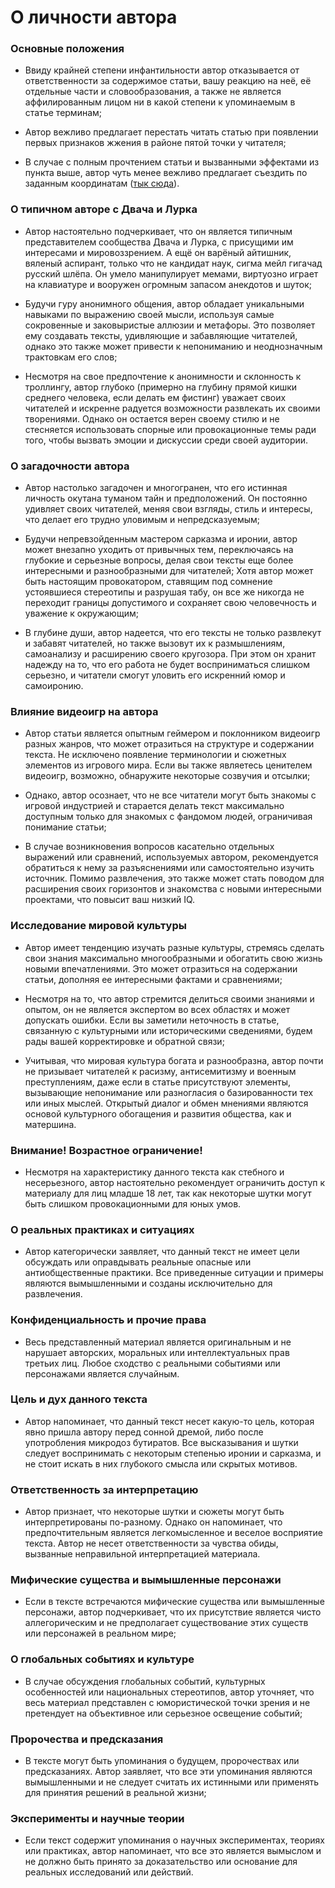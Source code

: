 # О личности автора

### Основные положения

- Ввиду крайней степени инфантильности автор отказывается от ответственности за содержимое статьи, вашу реакцию на неё, её отдельные части и словообразования, а также не является аффилированным лицом ни в какой степени к упоминаемым в статье терминам;

- Автор вежливо предлагает перестать читать статью при появлении первых признаков жжения в районе пятой точки у читателя;

- В случае с полным прочтением статьи и вызванными эффектами из пункта выше, автор чуть менее вежливо предлагает съездить по заданным координатам ([тык сюда](https://goo.gl/maps/Q6PudQ3aBTfV9PuL7)).

### О типичном авторе с Двача и Лурка

- Автор настоятельно подчеркивает, что он является типичным представителем сообщества Двача и Лурка, с присущими им интересами и мировоззрением. А ещё он варёный айтишник, вяленый аспирант, только что не кандидат наук, сигма мейл гигачад русский шлёпа. Он умело манипулирует мемами, виртуозно играет на клавиатуре и вооружен огромным запасом анекдотов и шуток;

- Будучи гуру анонимного общения, автор обладает уникальными навыками по выражению своей мысли, используя самые сокровенные и заковыристые аллюзии и метафоры. Это позволяет ему создавать тексты, удивляющие и забавляющие читателей, однако это также может привести к непониманию и неоднозначным трактовкам его слов;

- Несмотря на свое предпочтение к анонимности и склонность к троллингу, автор глубоко (примерно на глубину прямой кишки среднего человека, если делать ем фистинг) уважает своих читателей и искренне радуется возможности развлекать их своими творениями. Однако он остается верен своему стилю и не стесняется использовать спорные или провокационные темы ради того, чтобы вызвать эмоции и дискуссии среди своей аудитории.

### О загадочности автора

- Автор настолько загадочен и многогранен, что его истинная личность окутана туманом тайн и предположений. Он постоянно удивляет своих читателей, меняя свои взгляды, стиль и интересы, что делает его трудно уловимым и непредсказуемым;

- Будучи непревзойденным мастером сарказма и иронии, автор может внезапно уходить от привычных тем, переключаясь на глубокие и серьезные вопросы, делая свои тексты еще более интересными и разнообразными для читателей;
Хотя автор может быть настоящим провокатором, ставящим под сомнение устоявшиеся стереотипы и разрушая табу, он все же никогда не переходит границы допустимого и сохраняет свою человечность и уважение к окружающим;

- В глубине души, автор надеется, что его тексты не только развлекут и забавят читателей, но также вызовут их к размышлениям, самоанализу и расширению своего кругозора. При этом он хранит надежду на то, что его работа не будет восприниматься слишком серьезно, и читатели смогут уловить его искренний юмор и самоиронию.

### Влияние видеоигр на автора

- Автор статьи является опытным геймером и поклонником видеоигр разных жанров, что может отразиться на структуре и содержании текста. Не исключено появление терминологии и сюжетных элементов из игрового мира. Если вы также являетесь ценителем видеоигр, возможно, обнаружите некоторые созвучия и отсылки;

- Однако, автор осознает, что не все читатели могут быть знакомы с игровой индустрией и старается делать текст максимально доступным только для знакомых с фандомом людей, ограничивая понимание статьи;

- В случае возникновения вопросов касательно отдельных выражений или сравнений, используемых автором, рекомендуется обратиться к нему за разъяснениями или самостоятельно изучить источник. Помимо развлечения, это также может стать поводом для расширения своих горизонтов и знакомства с новыми интересными проектами, что повысит ваш низкий IQ.

### Исследование мировой культуры

- Автор имеет тенденцию изучать разные культуры, стремясь сделать свои знания максимально многообразными и обогатить свою жизнь новыми впечатлениями. Это может отразиться на содержании статьи, дополняя ее интересными фактами и сравнениями;

- Несмотря на то, что автор стремится делиться своими знаниями и опытом, он не является экспертом во всех областях и может допускать ошибки. Если вы заметили неточность в статье, связанную с культурными или историческими сведениями, будем рады вашей корректировке и обратной связи;

- Учитывая, что мировая культура богата и разнообразна, автор почти не призывает читателей к расизму, антисемитизму и военным преступлениям, даже если в статье присутствуют элементы, вызывающие непонимание или разногласия о базированности тех или иных мыслей. Открытый диалог и обмен мнениями являются основой культурного обогащения и развития общества, как и матершина.

### Внимание! Возрастное ограничение!

- Несмотря на характеристику данного текста как стебного и несерьезного, автор настоятельно рекомендует ограничить доступ к материалу для лиц младше 18 лет, так как некоторые шутки могут быть слишком провокационными для юных умов.

### О реальных практиках и ситуациях

- Автор категорически заявляет, что данный текст не имеет цели обсуждать или оправдывать реальные опасные или антиобщественные практики. Все приведенные ситуации и примеры являются вымышленными и созданы исключительно для развлечения.

### Конфиденциальность и прочие права

- Весь представленный материал является оригинальным и не нарушает авторских, моральных или интеллектуальных прав третьих лиц. Любое сходство с реальными событиями или персонажами является случайным.

### Цель и дух данного текста

- Автор напоминает, что данный текст несет какую-то цель, которая явно пришла автору перед сонной дремой, либо после употробления микродоз бутиратов. Все высказывания и шутки следует воспринимать с некоторым степенью иронии и сарказма, и не стоит искать в них глубокого смысла или скрытых мотивов.

### Ответственность за интерпретацию

- Автор признает, что некоторые шутки и сюжеты могут быть интерпретированы по-разному. Однако он напоминает, что предпочтительным является легкомысленное и веселое восприятие текста. Автор не несет ответственности за чувства обиды, вызванные неправильной интерпретацией материала.

### Мифические существа и вымышленные персонажи

- Если в тексте встречаются мифические существа или вымышленные персонажи, автор подчеркивает, что их присутствие является чисто аллегорическим и не предполагает существование этих существ или персонажей в реальном мире;

### О глобальных событиях и культуре

- В случае обсуждения глобальных событий, культурных особенностей или национальных стереотипов, автор уточняет, что весь материал представлен с юмористической точки зрения и не претендует на объективное или серьезное освещение событий;

### Пророчества и предсказания

- В тексте могут быть упоминания о будущем, пророчествах или предсказаниях. Автор заявляет, что все эти упоминания являются вымышленными и не следует считать их истинными или применять для принятия решений в реальной жизни;

### Эксперименты и научные теории

- Если текст содержит упоминания о научных экспериментах, теориях или практиках, автор напоминает, что все это является вымыслом и не должно быть принято за доказательство или основание для реальных исследований или действий.